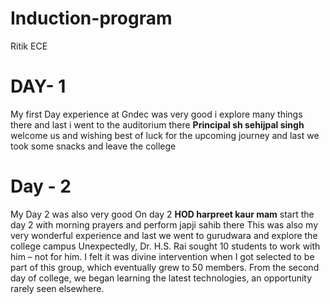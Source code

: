 # Induction-program
Ritik ECE
# DAY- 1

My first Day experience at Gndec was very good i explore many things there and last i went to the auditorium there **Principal sh sehijpal singh** welcome us and wishing best of luck for the upcoming journey and last we took some snacks and leave the college

# Day - 2

My Day 2 was also very good On day 2 **HOD harpreet kaur mam** start the day 2 with morning prayers and perform japji sahib there This was also my very wonderful experience and last we went to gurudwara and explore the college campus 
Unexpectedly, Dr. H.S. Rai sought 10 students to work with him – not for him. I felt it was divine intervention when I got selected to be part of this group, which eventually grew to 50 members. From the second day of college, we began learning the latest technologies, an opportunity rarely seen elsewhere.
